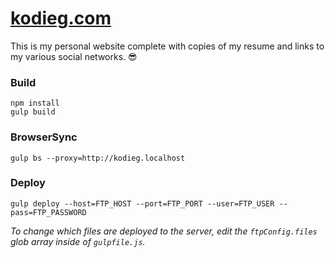 # [kodieg.com](http://kodieg.com)
This is my personal website complete with copies of my resume and links to my various social networks. :sunglasses:

### Build
```
npm install
gulp build
```

### BrowserSync
```
gulp bs --proxy=http://kodieg.localhost
```

### Deploy
```
gulp deploy --host=FTP_HOST --port=FTP_PORT --user=FTP_USER --pass=FTP_PASSWORD
```
*To change which files are deployed to the server, edit the `ftpConfig.files` glob array inside of `gulpfile.js`.*
